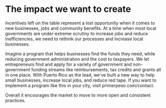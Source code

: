 # The impact we want to create

Incentives left on the table represent a lost opportunity when it comes to new businesses, jobs and community benefits. At a time when most local governments are under extreme scrutiny to increase jobs and reduce inefficiencies, we need to rethink our processes and increase local businesses.

Imagine a program that helps businesses find the funds they need, while reducing government administration and the cost to taxpayers.
We let entrepreneurs find and apply for a variety of government and non-government funding streams like reimbursements, tax credits and grants all in one place.
With Puerto Rico as the lead, we've built a new way to help small businesses, increase local jobs, and reduce red tape. If you want to implement a program like this in your city, visit primerpeso.com/contact.

Overall it encourages the market to move to more open and consistent practices.




